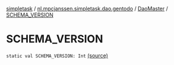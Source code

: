 [simpletask](../../index.md) / [nl.mpcjanssen.simpletask.dao.gentodo](../index.md) / [DaoMaster](index.md) / [SCHEMA_VERSION](.)

# SCHEMA_VERSION

`static val SCHEMA_VERSION: Int` [(source)](https://github.com/mpcjanssen/simpletask-android/blob/master/src/main/java/nl/mpcjanssen/simpletask/dao/gentodo/DaoMaster.java#L18)